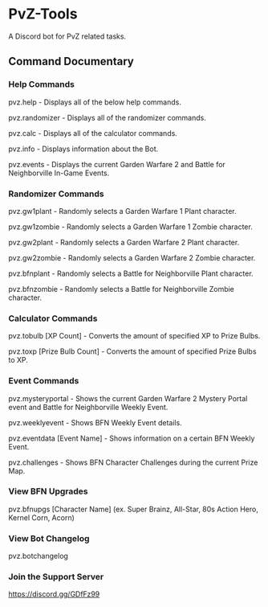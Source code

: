 # PvZ-Tools
A Discord bot for PvZ related tasks.

## Command Documentary
### Help Commands
pvz.help - Displays all of the below help commands.

pvz.randomizer - Displays all of the randomizer commands.

pvz.calc - Displays all of the calculator commands.

pvz.info - Displays information about the Bot.

pvz.events - Displays the current Garden Warfare 2 and Battle for Neighborville In-Game Events.

### Randomizer Commands
pvz.gw1plant - Randomly selects a Garden Warfare 1 Plant character.

pvz.gw1zombie - Randomly selects a Garden Warfare 1 Zombie character.

pvz.gw2plant - Randomly selects a Garden Warfare 2 Plant character.

pvz.gw2zombie - Randomly selects a Garden Warfare 2 Zombie character.

pvz.bfnplant - Randomly selects a Battle for Neighborville Plant character.

pvz.bfnzombie - Randomly selects a Battle for Neighborville Zombie character.

### Calculator Commands
pvz.tobulb [XP Count] - Converts the amount of specified XP to Prize Bulbs.

pvz.toxp [Prize Bulb Count] - Converts the amount of specified Prize Bulbs to XP.

### Event Commands
pvz.mysteryportal - Shows the current Garden Warfare 2 Mystery Portal event and Battle for Neighborville Weekly Event.

pvz.weeklyevent - Shows BFN Weekly Event details.

pvz.eventdata [Event Name] - Shows information on a certain BFN Weekly Event.

pvz.challenges - Shows BFN Character Challenges during the current Prize Map.

### View BFN Upgrades
pvz.bfnupgs [Character Name] (ex. Super Brainz, All-Star, 80s Action Hero, Kernel Corn, Acorn)

### View Bot Changelog
pvz.botchangelog

### Join the Support Server
https://discord.gg/GDfFz99
